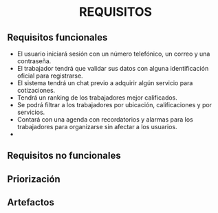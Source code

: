 ﻿<center><h1>REQUISITOS</h1></center>

## Requisitos funcionales        

 - El usuario iniciará sesión con un número telefónico, un correo y una contraseña.
 - El trabajador tendrá que validar sus datos con alguna identificación oficial para registrarse.
 - El sistema tendrá un chat previo a adquirir algún servicio para cotizaciones.
 - Tendrá un ranking de los trabajadores mejor calificados.
 - Se podrá filtrar a los trabajadores por ubicación, calificaciones y por servicios.
 - Contará con una agenda con recordatorios y alarmas para los trabajadores para organizarse sin afectar a los usuarios.
 - 

 

## Requisitos no funcionales

## Priorización

## Artefactos

<!--stackedit_data:
eyJoaXN0b3J5IjpbLTEzNjYwMTg5NDYsLTE3Nzc1ODk2NF19
-->